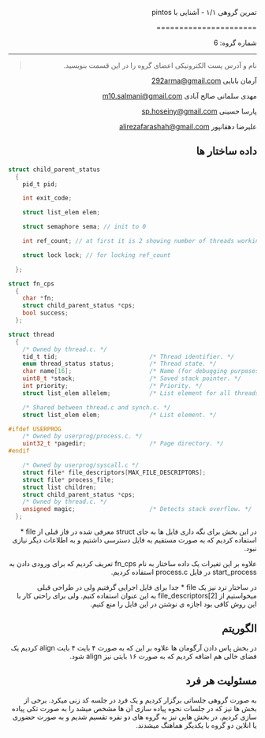 <div dir="rtl">

تمرین گروهی ۱/۱ - آشنایی با pintos

======================

شماره گروه: 6

-----

> نام و آدرس پست الکترونیکی اعضای گروه را در این قسمت بنویسید.

آرمان بابایی <292arma@gmail.com>

مهدی سلمانی صالح آبادی <m10.salmani@gmail.com> 

پارسا حسینی <sp.hoseiny@gmail.com> 

علیرضا دهقانپور <alirezafarashah@gmail.com>  


## داده ساختار ها
<div dir='ltr'>

```c
struct child_parent_status
  {
    pid_t pid;

    int exit_code;

    struct list_elem elem;

    struct semaphore sema; // init to 0

    int ref_count; // at first it is 2 showing number of threads working with this status

    struct lock lock; // for locking ref_count

  };

struct fn_cps
  {
    char *fn;
    struct child_parent_status *cps;
    bool success;
  };

struct thread
  {
    /* Owned by thread.c. */
    tid_t tid;                          /* Thread identifier. */
    enum thread_status status;          /* Thread state. */
    char name[16];                      /* Name (for debugging purposes). */
    uint8_t *stack;                     /* Saved stack pointer. */
    int priority;                       /* Priority. */
    struct list_elem allelem;           /* List element for all threads list. */

    /* Shared between thread.c and synch.c. */
    struct list_elem elem;              /* List element. */

#ifdef USERPROG
    /* Owned by userprog/process.c. */
    uint32_t *pagedir;                  /* Page directory. */
#endif

    /* Owned by userprog/syscall.c */
    struct file* file_descriptors[MAX_FILE_DESCRIPTORS];
    struct file* process_file;
    struct list children;
    struct child_parent_status *cps;
    /* Owned by thread.c. */
    unsigned magic;                     /* Detects stack overflow. */
  };
``` 
</div>

در این بخش برای نگه داری فایل ها به جای 
struct
معرفی شده در فاز قبلی از 
file *
استفاده کردیم که به صورت مستقیم به فایل دسترسی داشتیم و به اطلاعات دیگر نیازی نبود.


علاوه بر این تغیرات یک داده ساختار به نام 
fn_cps
تعریف کردیم که برای ورودی دادن به 
start_process
در فایل 
process.c
استفاده کردیم.

در ساختار ترد نیز یک
file *
جدا برای فایل اجرایی گرفتیم ولی در طراحی قبلی میخواستیم از 
file_descriptors[2]
به این عنوان استفاده کنیم.
ولی برای راحتی کار با این روش کافی بود اجازه ی نوشتن در این فایل را منع کنیم.


## الگوریتم
در بخش پاس دادن آرگومان ها علاوه بر این که به صورت ۴ بایت ۴ بایت 
align
کردیم یک فضای خالی هم اضافه کردیم که به صورت ۱۶ بایتی نیز 
align 
شود.

## مسئولیت هر فرد
به صورت گروهی جلساتی برگزار کردیم و یک فرد در جلسه کد زنی میکرد.
برخی از بخش ها نیز که در جلسات نحوه پیاده سازی آن ها مشخص میشد را به صورت تکی پیاده سازی کردیم.
در بخش هایی نیز به گروه های دو نفره تقسیم شدیم و به صورت حضوری یا انلاین دو گروه با یکدیگر هماهنگ میشدند.

